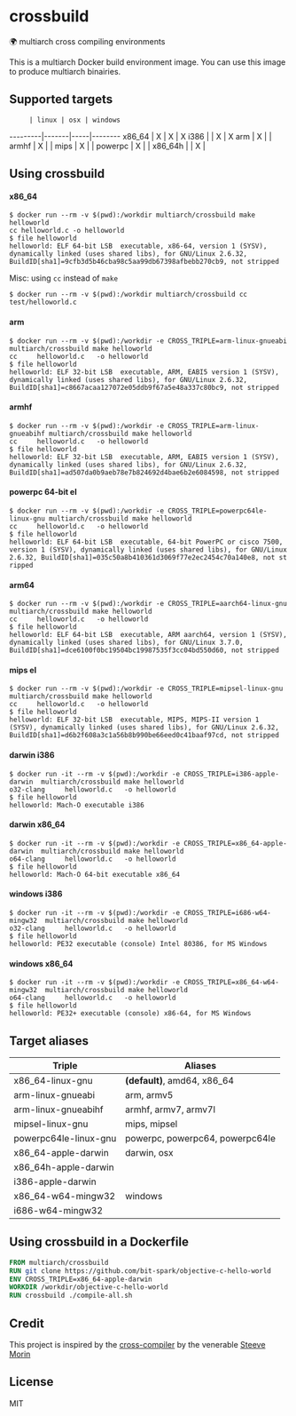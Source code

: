 # crossbuild
:earth_africa: multiarch cross compiling environments

This is a multiarch Docker build environment image.
You can use this image to produce multiarch binairies.

## Supported targets

         | linux | osx | windows
---------|-------|-----|--------
x86_64   |   X   |  X  |   X
i386     |       |  X  |   X
arm      |   X   |     |
armhf    |   X   |     |
mips     |   X   |     |
powerpc  |   X   |     |
x86_64h  |       |  X  |

## Using crossbuild

#### x86_64

```console
$ docker run --rm -v $(pwd):/workdir multiarch/crossbuild make helloworld
cc helloworld.c -o helloworld
$ file helloworld
helloworld: ELF 64-bit LSB  executable, x86-64, version 1 (SYSV), dynamically linked (uses shared libs), for GNU/Linux 2.6.32, BuildID[sha1]=9cfb3d5b46cba98c5aa99db67398afbebb270cb9, not stripped
```

Misc: using `cc` instead of `make`

```console
$ docker run --rm -v $(pwd):/workdir multiarch/crossbuild cc test/helloworld.c
```

#### arm

```console
$ docker run --rm -v $(pwd):/workdir -e CROSS_TRIPLE=arm-linux-gnueabi multiarch/crossbuild make helloworld
cc     helloworld.c   -o helloworld
$ file helloworld
helloworld: ELF 32-bit LSB  executable, ARM, EABI5 version 1 (SYSV), dynamically linked (uses shared libs), for GNU/Linux 2.6.32, BuildID[sha1]=c8667acaa127072e05ddb9f67a5e48a337c80bc9, not stripped
```

#### armhf

```console
$ docker run --rm -v $(pwd):/workdir -e CROSS_TRIPLE=arm-linux-gnueabihf multiarch/crossbuild make helloworld
cc     helloworld.c   -o helloworld
$ file helloworld
helloworld: ELF 32-bit LSB  executable, ARM, EABI5 version 1 (SYSV), dynamically linked (uses shared libs), for GNU/Linux 2.6.32, BuildID[sha1]=ad507da0b9aeb78e7b824692d4bae6b2e6084598, not stripped
```

#### powerpc 64-bit el

```console
$ docker run --rm -v $(pwd):/workdir -e CROSS_TRIPLE=powerpc64le-linux-gnu multiarch/crossbuild make helloworld
cc     helloworld.c   -o helloworld
$ file helloworld
helloworld: ELF 64-bit LSB  executable, 64-bit PowerPC or cisco 7500, version 1 (SYSV), dynamically linked (uses shared libs), for GNU/Linux 2.6.32, BuildID[sha1]=035c50a8b410361d3069f77e2ec2454c70a140e8, not st
ripped
```

#### arm64

```console
$ docker run --rm -v $(pwd):/workdir -e CROSS_TRIPLE=aarch64-linux-gnu multiarch/crossbuild make helloworld
cc     helloworld.c   -o helloworld
$ file helloworld
helloworld: ELF 64-bit LSB  executable, ARM aarch64, version 1 (SYSV), dynamically linked (uses shared libs), for GNU/Linux 3.7.0, BuildID[sha1]=dce6100f0bc19504bc19987535f3cc04bd550d60, not stripped
```

#### mips el

```console
$ docker run --rm -v $(pwd):/workdir -e CROSS_TRIPLE=mipsel-linux-gnu multiarch/crossbuild make helloworld
cc     helloworld.c   -o helloworld
$ file helloworld
helloworld: ELF 32-bit LSB  executable, MIPS, MIPS-II version 1 (SYSV), dynamically linked (uses shared libs), for GNU/Linux 2.6.32, BuildID[sha1]=d6b2f608a3c1a56b8b990be66eed0c41baaf97cd, not stripped
```

#### darwin i386

```console
$ docker run -it --rm -v $(pwd):/workdir -e CROSS_TRIPLE=i386-apple-darwin  multiarch/crossbuild make helloworld
o32-clang     helloworld.c   -o helloworld
$ file helloworld
helloworld: Mach-O executable i386
```

#### darwin x86_64

```console
$ docker run -it --rm -v $(pwd):/workdir -e CROSS_TRIPLE=x86_64-apple-darwin  multiarch/crossbuild make helloworld
o64-clang     helloworld.c   -o helloworld
$ file helloworld
helloworld: Mach-O 64-bit executable x86_64
```

#### windows i386

```console
$ docker run -it --rm -v $(pwd):/workdir -e CROSS_TRIPLE=i686-w64-mingw32  multiarch/crossbuild make helloworld
o32-clang     helloworld.c   -o helloworld
$ file helloworld
helloworld: PE32 executable (console) Intel 80386, for MS Windows
```

#### windows x86_64

```console
$ docker run -it --rm -v $(pwd):/workdir -e CROSS_TRIPLE=x86_64-w64-mingw32  multiarch/crossbuild make helloworld
o64-clang     helloworld.c   -o helloworld
$ file helloworld
helloworld: PE32+ executable (console) x86-64, for MS Windows
```

## Target aliases

Triple                 | Aliases
-----------------------|---------------------------------
x86_64-linux-gnu       | **(default)**, amd64, x86_64
arm-linux-gnueabi      | arm, armv5
arm-linux-gnueabihf    | armhf, armv7, armv7l
mipsel-linux-gnu       | mips, mipsel
powerpc64le-linux-gnu  | powerpc, powerpc64, powerpc64le
x86_64-apple-darwin    | darwin, osx
x86_64h-apple-darwin   |
i386-apple-darwin      | 
x86_64-w64-mingw32     | windows
i686-w64-mingw32       |

## Using crossbuild in a Dockerfile

```Dockerfile
FROM multiarch/crossbuild
RUN git clone https://github.com/bit-spark/objective-c-hello-world
ENV CROSS_TRIPLE=x86_64-apple-darwin
WORKDIR /workdir/objective-c-hello-world
RUN crossbuild ./compile-all.sh
```

## Credit

This project is inspired by the [cross-compiler](https://github.com/steeve/cross-compiler) by the venerable [Steeve Morin](https://github.com/steeve)

## License

MIT
